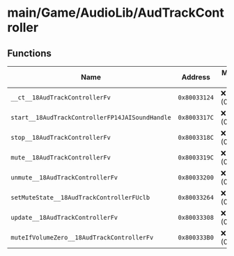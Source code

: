 # main/Game/AudioLib/AudTrackController

## Functions

| Name | Address | Match % |
|------|---------|---------|
| `__ct__18AudTrackControllerFv` | `0x80033124` | :x: (0.0%) |
| `start__18AudTrackControllerFP14JAISoundHandle` | `0x8003317C` | :x: (0.0%) |
| `stop__18AudTrackControllerFv` | `0x8003318C` | :x: (0.0%) |
| `mute__18AudTrackControllerFv` | `0x8003319C` | :x: (0.0%) |
| `unmute__18AudTrackControllerFv` | `0x80033200` | :x: (0.0%) |
| `setMuteState__18AudTrackControllerFUclb` | `0x80033264` | :x: (0.0%) |
| `update__18AudTrackControllerFv` | `0x80033308` | :x: (0.0%) |
| `muteIfVolumeZero__18AudTrackControllerFv` | `0x800333B0` | :x: (0.0%) |